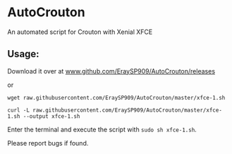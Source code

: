 # AutoCrouton
An automated script for Crouton with Xenial XFCE

## Usage:

Download it over at www.github.com/EraySP909/AutoCrouton/releases

or

`wget raw.githubusercontent.com/EraySP909/AutoCrouton/master/xfce-1.sh`

`curl -L raw.githubusercontent.com/EraySP909/AutoCrouton/master/xfce-1.sh --output xfce-1.sh`

Enter the terminal and execute the script with `sudo sh xfce-1.sh`.

Please report bugs if found.